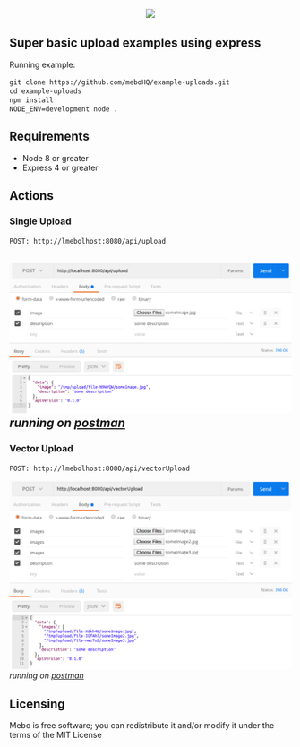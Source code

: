 <p align="center">
  <img src="https://mebohq.github.io/docs/data/logo.png"/>
</p>

## Super basic upload examples using express

Running example:
```
git clone https://github.com/meboHQ/example-uploads.git
cd example-uploads
npm install
NODE_ENV=development node .
```

## Requirements
- Node 8 or greater
- Express 4 or greater

## Actions

### Single Upload
`POST: http://lmebolhost:8080/api/upload`

![postman](./data/postmanUpload.png)
*running on [postman](https://www.getpostman.com)*
---

###  Vector Upload
`POST: http://lmebolhost:8080/api/vectorUpload`

![postman](./data/postmanVectorUpload.png)
*running on [postman](https://www.getpostman.com)*

## Licensing
Mebo is free software; you can redistribute it and/or modify it under the terms of the MIT License
